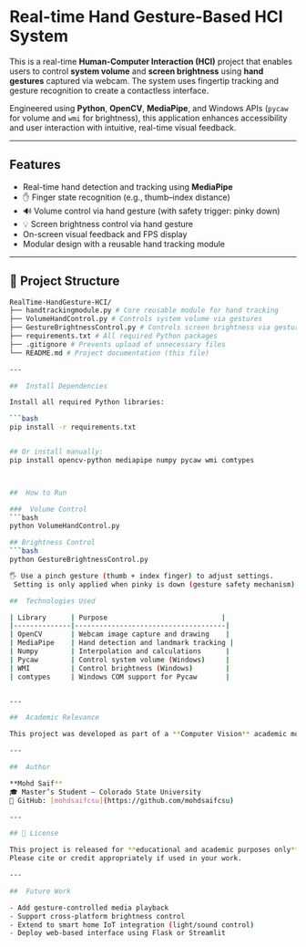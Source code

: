 # Real-time Hand Gesture-Based HCI System

This is a real-time **Human-Computer Interaction (HCI)** project that enables users to control **system volume** and **screen brightness** using **hand gestures** captured via webcam. The system uses fingertip tracking and gesture recognition to create a contactless interface.

Engineered using **Python**, **OpenCV**, **MediaPipe**, and Windows APIs (`pycaw` for volume and `wmi` for brightness), this application enhances accessibility and user interaction with intuitive, real-time visual feedback.


---

##  Features

-  Real-time hand detection and tracking using **MediaPipe**
- ✋ Finger state recognition (e.g., thumb–index distance)
- 🔊 Volume control via hand gesture (with safety trigger: pinky down)
- 💡 Screen brightness control via hand gesture
-  On-screen visual feedback and FPS display
-  Modular design with a reusable hand tracking module


---

## 📁 Project Structure
```bash
RealTime-HandGesture-HCI/
├── handtrackingmodule.py # Core reusable module for hand tracking
├── VolumeHandControl.py # Controls system volume via gestures
├── GestureBrightnessControl.py # Controls screen brightness via gestures
├── requirements.txt # All required Python packages
├── .gitignore # Prevents upload of unnecessary files
└── README.md # Project documentation (this file)

---

##  Install Dependencies

Install all required Python libraries:

```bash
pip install -r requirements.txt


## Or install manually:
pip install opencv-python mediapipe numpy pycaw wmi comtypes



##  How to Run

###  Volume Control
```bash
python VolumeHandControl.py

## Brightness Control
```bash
python GestureBrightnessControl.py

🖐️ Use a pinch gesture (thumb + index finger) to adjust settings.
 Setting is only applied when pinky is down (gesture safety mechanism).

##  Technologies Used

| Library      | Purpose                            |
|--------------|-------------------------------------|
| OpenCV       | Webcam image capture and drawing    |
| MediaPipe    | Hand detection and landmark tracking |
| Numpy        | Interpolation and calculations      |
| Pycaw        | Control system volume (Windows)     |
| WMI          | Control brightness (Windows)        |
| comtypes     | Windows COM support for Pycaw       |


---

##  Academic Relevance

This project was developed as part of a **Computer Vision** academic module, with practical applications in gesture-based user interfaces, accessibility tools, and touchless computing systems.

---

##  Author

**Mohd Saif**  
🎓 Master’s Student – Colorado State University  
🔗 GitHub: [mohdsaifcsu](https://github.com/mohdsaifcsu)

---

## 📄 License

This project is released for **educational and academic purposes only**.  
Please cite or credit appropriately if used in your work.

---

##  Future Work

- Add gesture-controlled media playback
- Support cross-platform brightness control
- Extend to smart home IoT integration (light/sound control)
- Deploy web-based interface using Flask or Streamlit
